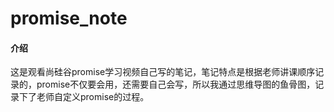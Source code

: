 # promise_note

#### 介绍
这是观看尚硅谷promise学习视频自己写的笔记，笔记特点是根据老师讲课顺序记录的，promise不仅要会用，还需要自己会写，所以我通过思维导图的鱼骨图，记录下了老师自定义promise的过程。
